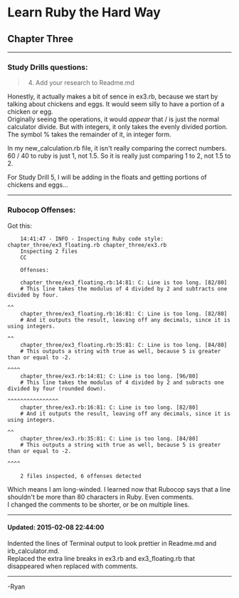 # Learn Ruby the Hard Way
## Chapter Three
------

### Study Drills questions:
> 4) Add your research to Readme.md

Honestly, it actually makes a bit of sence in ex3.rb, because we start by talking about chickens and eggs. It would seem silly to have a portion of a chicken or egg.  
Originally seeing the operations, it would *appear* that / is just the normal calculator divide. But with integers, it only takes the evenly divided portion. The symbol % takes the remainder of it, in integer form.  

In my new_calculation.rb file, it isn't really comparing the correct numbers. 60 / 40 to ruby is just 1, not 1.5. So it is really just comparing 1 to 2, not 1.5 to 2.

For Study Drill 5, I will be adding in the floats and getting portions of chickens and eggs...

------

### Rubocop Offenses:

Got this:

```
    14:41:47 - INFO - Inspecting Ruby code style: chapter_three/ex3_floating.rb chapter_three/ex3.rb
    Inspecting 2 files
    CC
    
    Offenses:
    
    chapter_three/ex3_floating.rb:14:81: C: Line is too long. [82/80]
    # This line takes the modulus of 4 divided by 2 and subtracts one divided by four.
                                                                                    ^^
    chapter_three/ex3_floating.rb:16:81: C: Line is too long. [82/80]
    # And it outputs the result, leaving off any decimals, since it is using integers.
                                                                                    ^^
    chapter_three/ex3_floating.rb:35:81: C: Line is too long. [84/80]
    # This outputs a string with true as well, because 5 is greater than or equal to -2.
                                                                                    ^^^^
    chapter_three/ex3.rb:14:81: C: Line is too long. [96/80]
    # This line takes the modulus of 4 divided by 2 and subracts one divided by four (rounded down).
                                                                                    ^^^^^^^^^^^^^^^^
    chapter_three/ex3.rb:16:81: C: Line is too long. [82/80]
    # And it outputs the result, leaving off any decimals, since it is using integers.
                                                                                    ^^
    chapter_three/ex3.rb:35:81: C: Line is too long. [84/80]
    # This outputs a string with true as well, because 5 is greater than or equal to -2.
                                                                                    ^^^^
    
    2 files inspected, 6 offenses detected
```

Which means I am long-winded. I learned now that Rubocop says that a line shouldn't be more than 80 characters in Ruby. Even comments.  
I changed the comments to be shorter, or be on multiple lines.

------

#### Updated: 2015-02-08 22:44:00

Indented the lines of Terminal output to look prettier in Readme.md and irb_calculator.md.  
Replaced the extra line breaks in ex3.rb and ex3_floating.rb that disappeared when replaced with comments.

------

-Ryan
